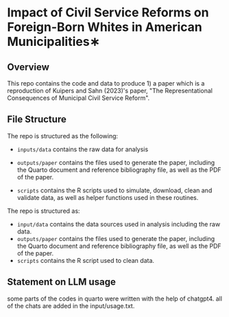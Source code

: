 # Impact of Civil Service Reforms on Foreign-Born Whites in American Municipalities∗

## Overview
This repo contains the code and data to produce 1) a paper which is a reproduction of Kuipers and Sahn (2023)'s paper, "The Representational Consequences of Municipal Civil Service Reform".

## File Structure
The repo is structured as the following:

-   `inputs/data` contains the raw data for analysis

-   `outputs/paper` contains the files used to generate the paper, including the Quarto document and reference bibliography file, as well as the PDF of the paper.

-   `scripts` contains the R scripts used to simulate, download, clean and validate data, as well as helper functions used in these routines.

The repo is structured as:

-   `input/data` contains the data sources used in analysis including the raw data.
-   `outputs/paper` contains the files used to generate the paper, including the Quarto document and reference bibliography file, as well as the PDF of the paper. 
-   `scripts` contains the R script used to  clean data.

## Statement on LLM usage
some parts of the codes in quarto were written with the help of chatgpt4. all of the chats are added in the input/usage.txt.